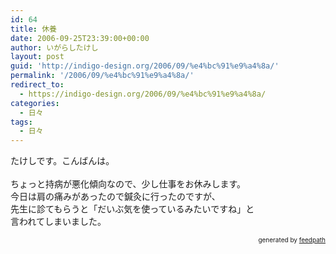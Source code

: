 ```yaml
---
id: 64
title: 休養
date: 2006-09-25T23:39:00+00:00
author: いがらしたけし
layout: post
guid: 'http://indigo-design.org/2006/09/%e4%bc%91%e9%a4%8a/'
permalink: '/2006/09/%e4%bc%91%e9%a4%8a/'
redirect_to:
  - https://indigo-design.org/2006/09/%e4%bc%91%e9%a4%8a/
categories:
  - 日々
tags:
  - 日々
---
```

たけしです。こんばんは。<br /><br />ちょっと持病が悪化傾向なので、少し仕事をお休みします。<br />今日は肩の痛みがあったので鍼灸に行ったのですが、<br />先生に診てもらうと「だいぶ気を使っているみたいですね」と<br />言われてしまいました。<br />
<div style="text-align: right;font-size: 10px">
&nbsp;&nbsp;<span>generated by <a href="http://feedpath.jp">feedpath</a></span>
</div>